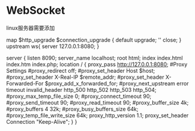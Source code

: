 # WebSocket


linux服务器需要添加

map $http_upgrade $connection_upgrade {
    default upgrade;
    '' close;
  }
  upstream ws{
    server 127.0.0.1:8080;
  } 

 server {
        listen       8090;
        server_name  localhost;
        root   html;
        index  index.html index.htm index.php;
        location / {
            proxy_pass  http://127.0.0.1:8080;
            #Proxy Settings
            #proxy_redirect     off;
            #proxy_set_header   Host             $host;
            #proxy_set_header   X-Real-IP        $remote_addr;
            #proxy_set_header   X-Forwarded-For  $proxy_add_x_forwarded_for;
            #proxy_next_upstream error timeout invalid_header http_500 http_502 http_503 http_504;
            #proxy_max_temp_file_size 0;
            #proxy_connect_timeout      90;
            #proxy_send_timeout         90;
            #proxy_read_timeout         90;
            #proxy_buffer_size          4k;
            #proxy_buffers              4 32k;
            #proxy_busy_buffers_size    64k;
            #proxy_temp_file_write_size 64k;
            proxy_http_version 1.1;
            proxy_set_header Connection "Keep-Alive";
        } 
    }
